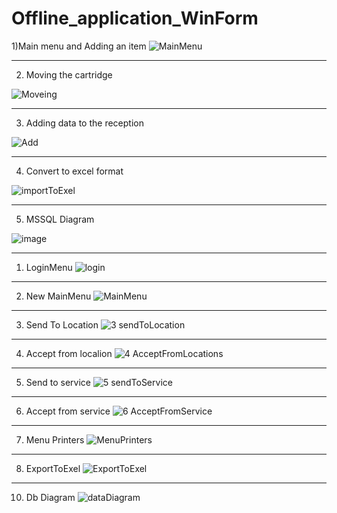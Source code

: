 # Offline_application_WinForm
1)Main menu and Adding an item
![MainMenu](https://user-images.githubusercontent.com/70452790/219870458-d6ee05ad-8ffc-48c7-b3fc-1122d5f6c6f8.png)
_________________________________________________________________________________________________________________________________________________________________________
2) Moving the cartridge

![Moveing](https://user-images.githubusercontent.com/70452790/219870508-e5985ac7-2592-4d5e-8bd7-12a978ad55f2.png)
_________________________________________________________________________________________________________________________________________________________________________

3) Adding data to the reception

![Add](https://user-images.githubusercontent.com/70452790/219870533-14ef9172-e144-4242-97a2-8a2b5ab58582.png)
_________________________________________________________________________________________________________________________________________________________________________

4) Convert to excel format

![importToExel](https://user-images.githubusercontent.com/70452790/219870566-2a38dbbd-3e82-4db1-b14e-5ef4b0464d4c.png)
_________________________________________________________________________________________________________________________________________________________________________
5) MSSQL Diagram

![image](https://user-images.githubusercontent.com/70452790/219870009-aec43a9e-fe94-44fe-acc6-33e1c4562b55.png)

_________________________________________________________________________________________________________________________________________________________________________
1) LoginMenu
![login](https://github.com/araka86/Offline_application_WinForm/assets/70452790/cd692b02-8927-4581-8e36-a941782761da)

_________________________________________________________________________________________________________________________________________________________________________
2) New MainMenu
![MainMenu](https://github.com/araka86/Offline_application_WinForm/assets/70452790/572e7caf-43b5-4580-b0b3-d6aefb685cce)

_________________________________________________________________________________________________________________________________________________________________________
3) Send To Location
![3 sendToLocation](https://github.com/araka86/Offline_application_WinForm/assets/70452790/187a6461-10c5-4c1f-9d79-7400f9c8aa2c)

_________________________________________________________________________________________________________________________________________________________________________

4) Accept from localion
![4 AcceptFromLocations](https://github.com/araka86/Offline_application_WinForm/assets/70452790/4ff2436c-2390-4e78-99b8-3d9ae41da24f)

_________________________________________________________________________________________________________________________________________________________________________

5) Send to service
![5 sendToService](https://github.com/araka86/Offline_application_WinForm/assets/70452790/6adc8088-518a-41f6-b637-e06722ca98d4)

_________________________________________________________________________________________________________________________________________________________________________

6) Accept from service
![6 AcceptFromService](https://github.com/araka86/Offline_application_WinForm/assets/70452790/77ceea0e-7c4e-4d20-894c-1b386653bfbb)

_________________________________________________________________________________________________________________________________________________________________________

7) Menu Printers
![MenuPrinters](https://github.com/araka86/Offline_application_WinForm/assets/70452790/5f635683-bf4c-414a-bf24-13aba2c78fbc)

_________________________________________________________________________________________________________________________________________________________________________

8) ExportToExel
![ExportToExel](https://github.com/araka86/Offline_application_WinForm/assets/70452790/f41897dd-59a2-496e-b580-f0298ba7e0bc)

_________________________________________________________________________________________________________________________________________________________________________
10) Db Diagram
![dataDiagram](https://github.com/araka86/Offline_application_WinForm/assets/70452790/06a07b3e-75c8-4367-b62d-324285b03614)




